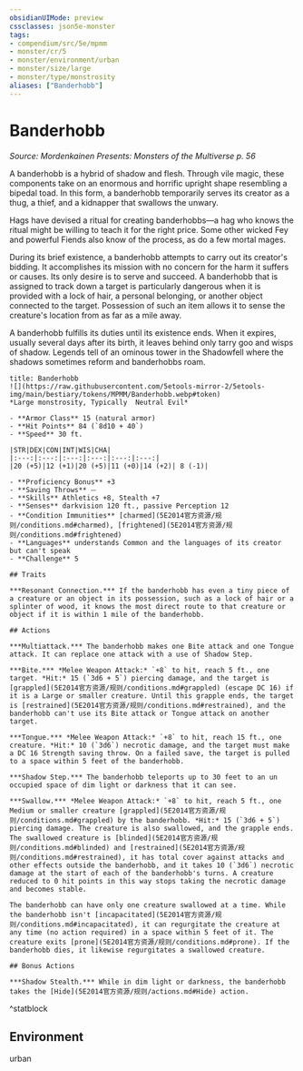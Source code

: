 ```yaml
---
obsidianUIMode: preview
cssclasses: json5e-monster
tags:
- compendium/src/5e/mpmm
- monster/cr/5
- monster/environment/urban
- monster/size/large
- monster/type/monstrosity
aliases: ["Banderhobb"]
---
```

# Banderhobb
*Source: Mordenkainen Presents: Monsters of the Multiverse p. 56*  

A banderhobb is a hybrid of shadow and flesh. Through vile magic, these components take on an enormous and horrific upright shape resembling a bipedal toad. In this form, a banderhobb temporarily serves its creator as a thug, a thief, and a kidnapper that swallows the unwary.

Hags have devised a ritual for creating banderhobbs—a hag who knows the ritual might be willing to teach it for the right price. Some other wicked Fey and powerful Fiends also know of the process, as do a few mortal mages.

During its brief existence, a banderhobb attempts to carry out its creator's bidding. It accomplishes its mission with no concern for the harm it suffers or causes. Its only desire is to serve and succeed. A banderhobb that is assigned to track down a target is particularly dangerous when it is provided with a lock of hair, a personal belonging, or another object connected to the target. Possession of such an item allows it to sense the creature's location from as far as a mile away.

A banderhobb fulfills its duties until its existence ends. When it expires, usually several days after its birth, it leaves behind only tarry goo and wisps of shadow. Legends tell of an ominous tower in the Shadowfell where the shadows sometimes reform and banderhobbs roam.

```ad-statblock
title: Banderhobb
![](https://raw.githubusercontent.com/5etools-mirror-2/5etools-img/main/bestiary/tokens/MPMM/Banderhobb.webp#token)
*Large monstrosity, Typically  Neutral Evil*

- **Armor Class** 15 (natural armor)
- **Hit Points** 84 (`8d10 + 40`)
- **Speed** 30 ft.

|STR|DEX|CON|INT|WIS|CHA|
|:---:|:---:|:---:|:---:|:---:|:---:|
|20 (+5)|12 (+1)|20 (+5)|11 (+0)|14 (+2)| 8 (-1)|

- **Proficiency Bonus** +3
- **Saving Throws** ⏤
- **Skills** Athletics +8, Stealth +7
- **Senses** darkvision 120 ft., passive Perception 12
- **Condition Immunities** [charmed](5E2014官方资源/规则/conditions.md#charmed), [frightened](5E2014官方资源/规则/conditions.md#frightened)
- **Languages** understands Common and the languages of its creator but can't speak
- **Challenge** 5

## Traits

***Resonant Connection.*** If the banderhobb has even a tiny piece of a creature or an object in its possession, such as a lock of hair or a splinter of wood, it knows the most direct route to that creature or object if it is within 1 mile of the banderhobb.

## Actions

***Multiattack.*** The banderhobb makes one Bite attack and one Tongue attack. It can replace one attack with a use of Shadow Step.

***Bite.*** *Melee Weapon Attack:* `+8` to hit, reach 5 ft., one target. *Hit:* 15 (`3d6 + 5`) piercing damage, and the target is [grappled](5E2014官方资源/规则/conditions.md#grappled) (escape DC 16) if it is a Large or smaller creature. Until this grapple ends, the target is [restrained](5E2014官方资源/规则/conditions.md#restrained), and the banderhobb can't use its Bite attack or Tongue attack on another target.

***Tongue.*** *Melee Weapon Attack:* `+8` to hit, reach 15 ft., one creature. *Hit:* 10 (`3d6`) necrotic damage, and the target must make a DC 16 Strength saving throw. On a failed save, the target is pulled to a space within 5 feet of the banderhobb.

***Shadow Step.*** The banderhobb teleports up to 30 feet to an un occupied space of dim light or darkness that it can see.

***Swallow.*** *Melee Weapon Attack:* `+8` to hit, reach 5 ft., one Medium or smaller creature [grappled](5E2014官方资源/规则/conditions.md#grappled) by the banderhobb. *Hit:* 15 (`3d6 + 5`) piercing damage. The creature is also swallowed, and the grapple ends. The swallowed creature is [blinded](5E2014官方资源/规则/conditions.md#blinded) and [restrained](5E2014官方资源/规则/conditions.md#restrained), it has total cover against attacks and other effects outside the banderhobb, and it takes 10 (`3d6`) necrotic damage at the start of each of the banderhobb's turns. A creature reduced to 0 hit points in this way stops taking the necrotic damage and becomes stable.

The banderhobb can have only one creature swallowed at a time. While the banderhobb isn't [incapacitated](5E2014官方资源/规则/conditions.md#incapacitated), it can regurgitate the creature at any time (no action required) in a space within 5 feet of it. The creature exits [prone](5E2014官方资源/规则/conditions.md#prone). If the banderhobb dies, it likewise regurgitates a swallowed creature.

## Bonus Actions

***Shadow Stealth.*** While in dim light or darkness, the banderhobb takes the [Hide](5E2014官方资源/规则/actions.md#Hide) action.
```
^statblock

## Environment

urban